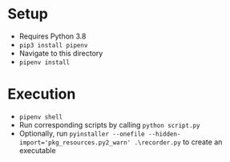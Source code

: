 # Setup
- Requires Python 3.8
- `pip3 install pipenv`
- Navigate to this directory
- `pipenv install`

# Execution
- `pipenv shell`
- Run corresponding scripts by calling `python script.py`
- Optionally, run `pyinstaller --onefile --hidden-import='pkg_resources.py2_warn' .\recorder.py` to create an executable